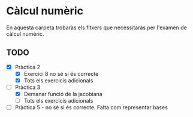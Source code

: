 # Càlcul numèric

En aquesta carpeta trobaràs els fitxers que necessitaràs per l'examen de càlcul numèric.

## TODO
 - [x] Pràctica 2
   * [x] Exercici 8 no sé si és correcte
   * [x] Tots els exercicis adicionals
 - [ ] Pràctica 3
   * [x] Demanar funció de la jacobiana
   * [ ] Tots els exercicis adicionals
 - [ ] Pràctica 5 - no sé si és correcte. Falta com representar bases
